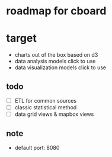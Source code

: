 # roadmap for cboard

# target 
- charts out of the box based on d3 
- data analysis models click to use
- data visualization models click to use

## todo 
- [ ] ETL for common sources
- [ ] classic statistical method
- [ ] data grid views & mapbox views

## note
- default port: 8080